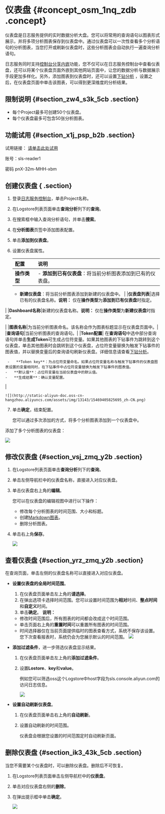 # 仪表盘 {#concept_osm_1nq_zdb .concept}

仪表盘是日志服务提供的实时数据分析大盘。您可以将常用的查询语句以图表形式展示，并将多项分析图表保存到仪表盘中。通过仪表盘可以一次性查看多个分析语句的分析图表，当您打开或刷新仪表盘时，这些分析图表会自动执行一遍查询分析语句。

日志服务同时支持[控制台分享内嵌](intl.zh-CN/用户指南/可视化分析/其他可视化方案/控制台分享内嵌.md)功能，您不仅可以在日志服务控制台中查看仪表盘，还可以将某个仪表盘页面外嵌到其他网站页面中，让您的数据分析与数据展示手段更加多样化。另外，添加图表到仪表盘时，还可以设置[下钻分析](intl.zh-CN/用户指南/可视化分析/分析图表/下钻分析.md) ，设置之后，在仪表盘页面中单击该图表，可以得到更深维度的分析结果。

## 限制说明 {#section_zw4_s3k_5cb .section}

-   每个Project最多可创建50个仪表盘。
-   每个仪表盘最多可包含50张分析图表。

## 功能试用 {#section_x1j_psp_b2b .section}

试用链接： [请单击此处试用](https://signin-intl.aliyun.com/5806626462014816/login.htm?spm=5176.2020520153.10101.d1.61ee4945N5maW3&callback=https%3A%2F%2Fsls.console.aliyun.com%2Fnext%2Fproject%2Fmuzi-intl-hangzhou%2Fdashboard%2Fdashboard-show%3F)

账号：sls-reader1

密码 pnX-32m-MHH-xbm

## 创建仪表盘 { .section}

1.  登录[日志服务控制台](https://sls.console.aliyun.com)，单击Project名称。
2.  在Logstore列表页面单击**查询分析**列下的**查询**。
3.  在搜索框中输入查询分析语句，并单击**搜索**。
4.  在**分析图表**页签中添加图表配置。
5.  单击**添加到仪表盘**。
6.  设置仪表盘属性。

    |配置|说明|
    |:-|:-|
    |**操作类型**|     -   **添加到已有仪表盘**：将当前分析图表添加到已有的仪表盘。
    -   **新建仪表盘**：将当前分析图表添加到新建的仪表盘中。
 |
    |**仪表盘列表**|选择已有的仪表盘名称。**说明：** 仅在**操作类型**为**添加到已有仪表盘**时指定。

|
    |**Dashboard名称**|新建的仪表盘名称。**说明：** 仅在**操作类型**为**新建仪表盘**时指定。

|
    |**图表名称**|为当前分析图表命名。该名称会作为图表标题显示在仪表盘页面中。|
    |**查询语句**|当前分析图表的查询语句。|
    |**Token配置**| 在**查询语句**中选中部分查询语句并单击**生成Token**可生成占位符变量。如果其他图表的下钻事件为跳转到这个仪表盘，单击其他图表时会跳转到这个仪表盘，占位符变量替换为触发下钻事件的图表值，并以替换变量后的查询语句刷新仪表盘。详细信息请查看[下钻分析](intl.zh-CN/用户指南/可视化分析/分析图表/下钻分析.md)。

     -   **Token key**：为占位符变量命名。如果占位符变量名称与触发下钻事件的仪表盘图表设置的变量相同时，在下钻事件中占位符变量替换为触发下钻事件的图表值。
    -   **默认值**：占位符变量在当前仪表盘中的默认值。
    -   **生成结果**：确认变量配置。
 |

    ![](http://static-aliyun-doc.oss-cn-hangzhou.aliyuncs.com/assets/img/13143/15469405825695_zh-CN.png)

7.  单击**确定**，结束配置。

    您可以通过多次添加的方式，将多个分析图表添加到一个仪表盘中。


添加了多个分析图表的仪表盘：

![](http://static-aliyun-doc.oss-cn-hangzhou.aliyuncs.com/assets/img/13143/15469405825696_zh-CN.png)

## 修改仪表盘 {#section_vsj_zmq_y2b .section}

1.  在Logstore列表页面单击**查询分析**列下的**查询**。
2.  单击左侧导航栏中的仪表盘名称，直接进入对应仪表盘。
3.  单击仪表盘右上角的**编辑**。

    您可以在仪表盘的编辑视图中进行以下操作：

    -   修改每个分析图表的时间范围、大小和标题。
    -   创建[Markdown图表](intl.zh-CN/用户指南/可视化分析/分析图表/Markdown图表.md)。
    -   删除分析图表。
4.  单击右上角**保存**。

    ![](http://static-aliyun-doc.oss-cn-hangzhou.aliyuncs.com/assets/img/13143/154694058210582_zh-CN.png)


## 查看仪表盘 {#section_yrz_zmq_y2b .section}

在查询页面，单击左侧的仪表盘名称可以直接进入对应仪表盘。

-   **设置仪表盘的全局时间范围**。

    1.  在仪表盘页面单击左上角的**请选择**。
    2.  在弹出选项卡选择时间范围。您可以设置时间范围为**相对**时间、**整点时间**和**自定义**时间。
    3.  单击**确定**。
    **说明：** 

    -   修改时间范围后，所有图表的时间都会改成这个时间范围。
    -   单击页面右上角的**重置时间**可以重置所有图表的时间范围。
    -   时间选择器仅在当前页面提供临时的图表查看方式，系统不保存该设置。您下次查看报表时，系统仍会为您展示默认的时间范围。
    ![](http://static-aliyun-doc.oss-cn-hangzhou.aliyuncs.com/assets/img/13143/154694058210785_zh-CN.png)

-   **添加过滤条件**，进一步筛选仪表盘显示结果。
    1.  在仪表盘页面单击左上角的**添加过滤条件**。
    2.  设置**Lostore**、**key**和**value**。

        例如您可以筛选oss这个Logstore中host字段为sls.console.aliyun.com的访问日志信息。

        ![](http://static-aliyun-doc.oss-cn-hangzhou.aliyuncs.com/assets/img/13143/154694058210583_zh-CN.png)

-   **设置自动刷新仪表盘**。
    1.  在仪表盘页面单击右上角的**自动刷新**。
    2.  设置自动刷新的时间范围。

        仪表盘会根据您设置的时间范围定时自动刷新页面。


## 删除仪表盘 {#section_ik3_43k_5cb .section}

当您不需要某个仪表盘时，可以删除仪表盘。删除后不可恢复。

1.  在Logstore列表页面单击左侧导航栏中的**仪表盘**。
2.  单击对应仪表盘右侧的**删除**。
3.  在弹出提示框中单击**确定**。

    ![](http://static-aliyun-doc.oss-cn-hangzhou.aliyuncs.com/assets/img/13143/154694058210584_zh-CN.png)


